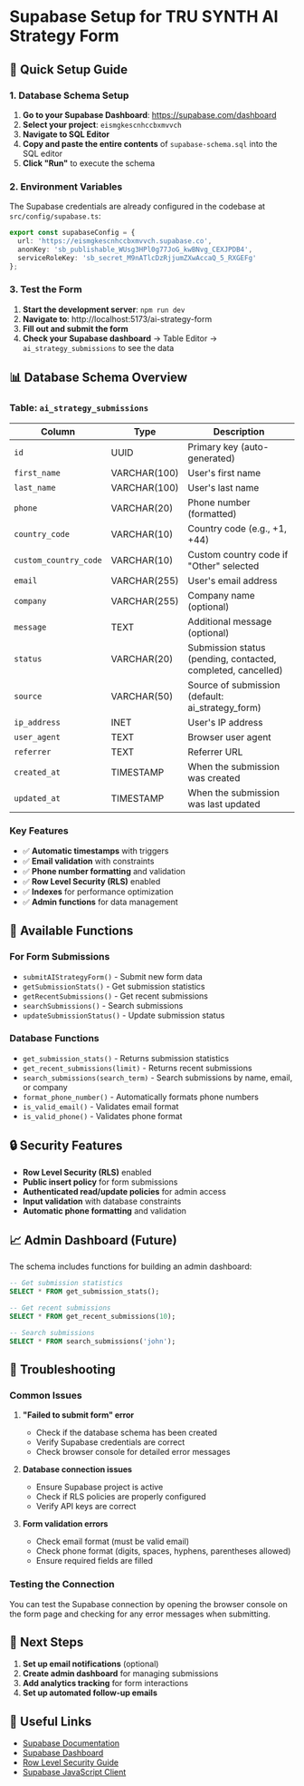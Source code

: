 # Supabase Setup for TRU SYNTH AI Strategy Form

## 🚀 Quick Setup Guide

### 1. Database Schema Setup

1. **Go to your Supabase Dashboard**: https://supabase.com/dashboard
2. **Select your project**: `eismgkescnhccbxmvvch`
3. **Navigate to SQL Editor**
4. **Copy and paste the entire contents** of `supabase-schema.sql` into the SQL editor
5. **Click "Run"** to execute the schema

### 2. Environment Variables

The Supabase credentials are already configured in the codebase at `src/config/supabase.ts`:

```typescript
export const supabaseConfig = {
  url: 'https://eismgkescnhccbxmvvch.supabase.co',
  anonKey: 'sb_publishable_WUsg3HPl0g77JoG_kwBNvg_CEXJPDB4',
  serviceRoleKey: 'sb_secret_M9nATlcDzRjjumZXwAccaQ_5_RXGEFg'
};
```

### 3. Test the Form

1. **Start the development server**: `npm run dev`
2. **Navigate to**: http://localhost:5173/ai-strategy-form
3. **Fill out and submit the form**
4. **Check your Supabase dashboard** → Table Editor → `ai_strategy_submissions` to see the data

## 📊 Database Schema Overview

### Table: `ai_strategy_submissions`

| Column | Type | Description |
|--------|------|-------------|
| `id` | UUID | Primary key (auto-generated) |
| `first_name` | VARCHAR(100) | User's first name |
| `last_name` | VARCHAR(100) | User's last name |
| `phone` | VARCHAR(20) | Phone number (formatted) |
| `country_code` | VARCHAR(10) | Country code (e.g., +1, +44) |
| `custom_country_code` | VARCHAR(10) | Custom country code if "Other" selected |
| `email` | VARCHAR(255) | User's email address |
| `company` | VARCHAR(255) | Company name (optional) |
| `message` | TEXT | Additional message (optional) |
| `status` | VARCHAR(20) | Submission status (pending, contacted, completed, cancelled) |
| `source` | VARCHAR(50) | Source of submission (default: ai_strategy_form) |
| `ip_address` | INET | User's IP address |
| `user_agent` | TEXT | Browser user agent |
| `referrer` | TEXT | Referrer URL |
| `created_at` | TIMESTAMP | When the submission was created |
| `updated_at` | TIMESTAMP | When the submission was last updated |

### Key Features

- ✅ **Automatic timestamps** with triggers
- ✅ **Email validation** with constraints
- ✅ **Phone number formatting** and validation
- ✅ **Row Level Security (RLS)** enabled
- ✅ **Indexes** for performance optimization
- ✅ **Admin functions** for data management

## 🔧 Available Functions

### For Form Submissions
- `submitAIStrategyForm()` - Submit new form data
- `getSubmissionStats()` - Get submission statistics
- `getRecentSubmissions()` - Get recent submissions
- `searchSubmissions()` - Search submissions
- `updateSubmissionStatus()` - Update submission status

### Database Functions
- `get_submission_stats()` - Returns submission statistics
- `get_recent_submissions(limit)` - Returns recent submissions
- `search_submissions(search_term)` - Search submissions by name, email, or company
- `format_phone_number()` - Automatically formats phone numbers
- `is_valid_email()` - Validates email format
- `is_valid_phone()` - Validates phone format

## 🔒 Security Features

- **Row Level Security (RLS)** enabled
- **Public insert policy** for form submissions
- **Authenticated read/update policies** for admin access
- **Input validation** with database constraints
- **Automatic phone formatting** and validation

## 📈 Admin Dashboard (Future)

The schema includes functions for building an admin dashboard:

```sql
-- Get submission statistics
SELECT * FROM get_submission_stats();

-- Get recent submissions
SELECT * FROM get_recent_submissions(10);

-- Search submissions
SELECT * FROM search_submissions('john');
```

## 🚨 Troubleshooting

### Common Issues

1. **"Failed to submit form" error**
   - Check if the database schema has been created
   - Verify Supabase credentials are correct
   - Check browser console for detailed error messages

2. **Database connection issues**
   - Ensure Supabase project is active
   - Check if RLS policies are properly configured
   - Verify API keys are correct

3. **Form validation errors**
   - Check email format (must be valid email)
   - Check phone format (digits, spaces, hyphens, parentheses allowed)
   - Ensure required fields are filled

### Testing the Connection

You can test the Supabase connection by opening the browser console on the form page and checking for any error messages when submitting.

## 📝 Next Steps

1. **Set up email notifications** (optional)
2. **Create admin dashboard** for managing submissions
3. **Add analytics tracking** for form interactions
4. **Set up automated follow-up emails**

## 🔗 Useful Links

- [Supabase Documentation](https://supabase.com/docs)
- [Supabase Dashboard](https://supabase.com/dashboard)
- [Row Level Security Guide](https://supabase.com/docs/guides/auth/row-level-security)
- [Supabase JavaScript Client](https://supabase.com/docs/reference/javascript)
